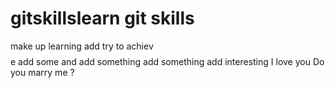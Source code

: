 # gitskillslearn git skills
make up learning
add try to achiev$$$$e
add some and add something
add something
add interesting 
I love
you
Do you marry me ?

